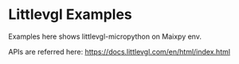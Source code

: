 # Littlevgl Examples

Examples here shows littlevgl-micropython on Maixpy env.

APIs are referred here: https://docs.littlevgl.com/en/html/index.html